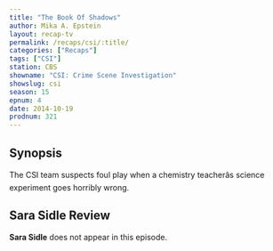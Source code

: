 ```yaml
---
title: "The Book Of Shadows"
author: Mika A. Epstein
layout: recap-tv
permalink: /recaps/csi/:title/
categories: ["Recaps"]
tags: ["CSI"]
station: CBS
showname: "CSI: Crime Scene Investigation"
showslug: csi
season: 15  
epnum: 4  
date: 2014-10-19
prodnum: 321  
---
```


## Synopsis

The CSI team suspects foul play when a chemistry teacherâs science experiment goes horribly wrong.

## Sara Sidle Review

**Sara Sidle** does not appear in this episode.

